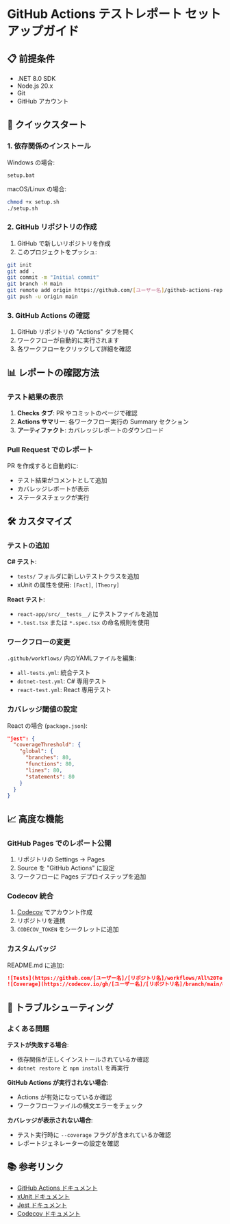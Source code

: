 # GitHub Actions テストレポート セットアップガイド

## 📋 前提条件

- .NET 8.0 SDK
- Node.js 20.x
- Git
- GitHub アカウント

## 🚀 クイックスタート

### 1. 依存関係のインストール

Windows の場合:
```batch
setup.bat
```

macOS/Linux の場合:
```bash
chmod +x setup.sh
./setup.sh
```

### 2. GitHub リポジトリの作成

1. GitHub で新しいリポジトリを作成
2. このプロジェクトをプッシュ:

```bash
git init
git add .
git commit -m "Initial commit"
git branch -M main
git remote add origin https://github.com/[ユーザー名]/github-actions-report.git
git push -u origin main
```

### 3. GitHub Actions の確認

1. GitHub リポジトリの "Actions" タブを開く
2. ワークフローが自動的に実行されます
3. 各ワークフローをクリックして詳細を確認

## 📊 レポートの確認方法

### テスト結果の表示

1. **Checks タブ**: PR やコミットのページで確認
2. **Actions サマリー**: 各ワークフロー実行の Summary セクション
3. **アーティファクト**: カバレッジレポートのダウンロード

### Pull Request でのレポート

PR を作成すると自動的に:
- テスト結果がコメントとして追加
- カバレッジレポートが表示
- ステータスチェックが実行

## 🛠️ カスタマイズ

### テストの追加

**C# テスト**:
- `tests/` フォルダに新しいテストクラスを追加
- xUnit の属性を使用: `[Fact]`, `[Theory]`

**React テスト**:
- `react-app/src/__tests__/` にテストファイルを追加
- `*.test.tsx` または `*.spec.tsx` の命名規則を使用

### ワークフローの変更

`.github/workflows/` 内のYAMLファイルを編集:
- `all-tests.yml`: 統合テスト
- `dotnet-test.yml`: C# 専用テスト
- `react-test.yml`: React 専用テスト

### カバレッジ閾値の設定

React の場合 (`package.json`):
```json
"jest": {
  "coverageThreshold": {
    "global": {
      "branches": 80,
      "functions": 80,
      "lines": 80,
      "statements": 80
    }
  }
}
```

## 📈 高度な機能

### GitHub Pages でのレポート公開

1. リポジトリの Settings → Pages
2. Source を "GitHub Actions" に設定
3. ワークフローに Pages デプロイステップを追加

### Codecov 統合

1. [Codecov](https://codecov.io) でアカウント作成
2. リポジトリを連携
3. `CODECOV_TOKEN` をシークレットに追加

### カスタムバッジ

README.md に追加:
```markdown
![Tests](https://github.com/[ユーザー名]/[リポジトリ名]/workflows/All%20Tests/badge.svg)
![Coverage](https://codecov.io/gh/[ユーザー名]/[リポジトリ名]/branch/main/graph/badge.svg)
```

## 🐛 トラブルシューティング

### よくある問題

**テストが失敗する場合**:
- 依存関係が正しくインストールされているか確認
- `dotnet restore` と `npm install` を再実行

**GitHub Actions が実行されない場合**:
- Actions が有効になっているか確認
- ワークフローファイルの構文エラーをチェック

**カバレッジが表示されない場合**:
- テスト実行時に `--coverage` フラグが含まれているか確認
- レポートジェネレーターの設定を確認

## 📚 参考リンク

- [GitHub Actions ドキュメント](https://docs.github.com/ja/actions)
- [xUnit ドキュメント](https://xunit.net/)
- [Jest ドキュメント](https://jestjs.io/ja/)
- [Codecov ドキュメント](https://docs.codecov.com/)
